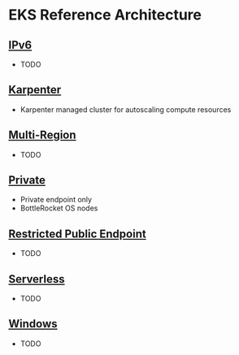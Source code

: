 # EKS Reference Architecture

## [IPv6](https://github.com/clowdhaus/eks-reference-architecture/tree/main/ipv6)

- TODO

## [Karpenter](https://github.com/clowdhaus/eks-reference-architecture/tree/main/karpenter)

- Karpenter managed cluster for autoscaling compute resources

## [Multi-Region](https://github.com/clowdhaus/eks-reference-architecture/tree/main/multi-region)

- TODO

## [Private](https://github.com/clowdhaus/eks-reference-architecture/tree/main/private)

- Private endpoint only
- BottleRocket OS nodes

## [Restricted Public Endpoint](https://github.com/clowdhaus/eks-reference-architecture/tree/main/restricted-public-endpoint)

- TODO

## [Serverless](https://github.com/clowdhaus/eks-reference-architecture/tree/main/serverless)

- TODO

## [Windows](https://github.com/clowdhaus/eks-reference-architecture/tree/main/windows)

- TODO
